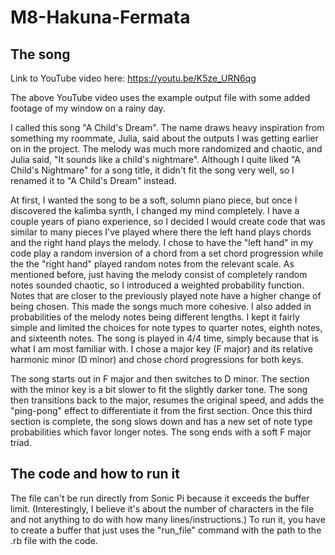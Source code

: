 # M8-Hakuna-Fermata

## The song

Link to YouTube video here: https://youtu.be/K5ze_URN6qg

The above YouTube video uses the example output file with some added footage of my window on a rainy day.

I called this song "A Child's Dream". The name draws heavy inspiration from something my roommate, Julia, said about the outputs I was getting earlier on in the project. The melody was much more randomized and chaotic, and Julia said, "It sounds like a child's nightmare". Although I quite liked "A Child's Nightmare" for a song title, it didn't fit the song very well, so I renamed it to "A Child's Dream" instead.

At first, I wanted the song to be a soft, solumn piano piece, but once I discovered the kalimba synth, I changed my mind completely. I have a couple years of piano experience, so I decided I would create code that was similar to many pieces I've played where there the left hand plays chords and the right hand plays the melody. I chose to have the "left hand" in my code play a random inversion of a chord from a set chord progression while the the "right hand" played random notes from the relevant scale. As mentioned before, just having the melody consist of completely random notes sounded chaotic, so I introduced a weighted probability function. Notes that are closer to the previously played note have a higher change of being chosen. This made the songs much more cohesive. I also added in probabilities of the melody notes being different lengths. I kept it fairly simple and limited the choices for note types to quarter notes, eighth notes, and sixteenth notes. The song is played in 4/4 time, simply because that is what I am most familiar with. I chose a major key (F major) and its relative harmonic minor (D minor) and chose chord progressions for both keys.

The song starts out in F major and then switches to D minor. The section with the minor key is a bit slower to fit the slightly darker tone. The song then transitions back to the major, resumes the original speed, and adds the "ping-pong" effect to differentiate it from the first section. Once this third section is complete, the song slows down and has a new set of note type probabilities which favor longer notes. The song ends with a soft F major triad.

## The code and how to run it

The file can't be run directly from Sonic Pi because it exceeds the buffer limit. (Interestingly, I believe it's about the number of characters in the file and not anything to do with how many lines/instructions.) To run it, you have to create a buffer that just uses the "run_file" command with the path to the .rb file with the code.
